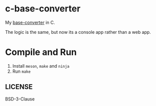 # c-base-converter

My [base-converter](https://github.com/fa7ad/base-converter/) in C.

The logic is the same, but now its a console app rather than a web app.

# Compile and Run
1. Install `meson`, `make` and `ninja`
2. Run `make`

## LICENSE
BSD-3-Clause
